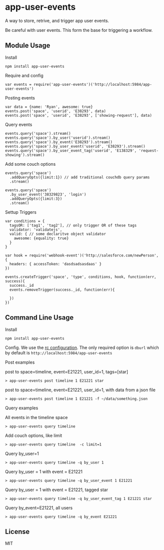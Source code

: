 # app-user-events

A way to store, retrive, and trigger app user events.

Be careful with user events. This form the base for triggering a workflow.




## Module Usage

Install

    npm install app-user-events

Require and config

    var events = require('app-user-events')('http://localhost:5984/app-user-events')

Posting events

    var data = {name: 'Ryan', awesome: true}
    events.post('space', 'userid', 'E38293', data)
    events.post('space', 'userid', 'E38293', ['showing-request'], data)

Query events

    events.query('space').stream()
    events.query('space').by_user('userid').stream()
    events.query('space').by_event('E38293').stream()
    events.query('space').by_user_event('userid', 'E38293').stream()
    events.query('space').by_user_event_tag('userid', 'E138329', 'request-showing').stream()

Add some couch options

    events.query('space')
      .addQueryOpts({limit:1}) // add traditional couchdb query params
      .stream()

    events.query('space')
      .by_user_event('38329823', 'login')
      .addQueryOpts({limit:3})
      .stream()

Settup Triggers

    var conditions = {
      tagsOR: ['tag1', 'tag2'], // only trigger OR of these tags
      validator: 'validatejs',
      valid: { // some declaritve object validator
        awesome: {equality: true}
      }
    }
    
    var hook = require('webhook-event')('http://salesforce.com/newPerson', {
      headers: { accessToken: 'dasdsadsasdaas' }
    })
    
    events.createTrigger('space', 'type', conditions, hook, function(err, success){
      success._id
      events.removeTrigger(success._id, function(err){
        
      })
    })


## Command Line Usage

Install

    npm install app-user-events

Config. We use the [rc configuration](https://github.com/dominictarr/rc#standards). The only
required option is `dburl` which by default is `http://localhost:5984/app-user-events` 

Post examples

post to space=timeline, event=E21221, user_id=1, tags=[star]

    > app-user-events post timeline 1 E21221 star

post to space=timeline, event=E21221, user_id=1, with data from a json file

    > app-user-events post timeline 1 E21221 -f ~/data/something.json

Query examples

All events in the timeline space

    > app-user-events query timeline 

Add couch options, like limit

    > app-user-events query timeline  -c limit=1

Query by_user=1

    > app-user-events query timeline -q by_user 1

Query by_user = 1 with event = E21221

    > app-user-events query timeline -q by_user_event 1 E21221

Query by_user = 1 with event = E21221, tagged star

    > app-user-events query timeline -q by_user_event_tag 1 E21221 star

Query by_event=E21221, all users

    > app-user-events query timeline -q by_event E21221


## License

MIT
